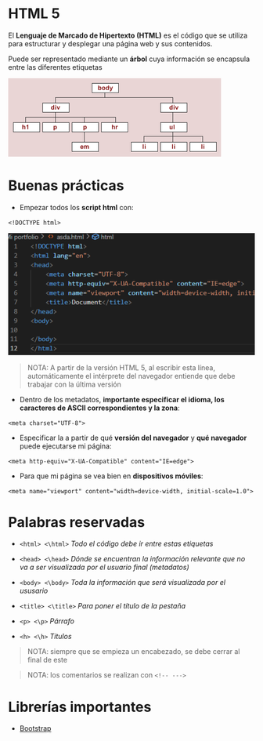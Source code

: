 # HTML 5

El **Lenguaje de Marcado de Hipertexto (HTML)** es el código que se utiliza para estructurar y desplegar una página web y sus contenidos.

Puede ser representado mediante un **árbol** cuya información se encapsula entre las diferentes etiquetas

![0](img/0.png)

# Buenas prácticas

* Empezar todos los **script html** con:
```
<!DOCTYPE html>
```

![1](img/1.png)

> NOTA: A partir de la versión HTML 5, al escribir esta línea, automáticamente el intérprete del navegador entiende que debe trabajar con la última versión

* Dentro de los metadatos, **importante especificar el idioma, los caracteres de ASCII correspondientes y la zona**:

```
<meta charset="UTF-8">
```

* Especificar la a partir de qué **versión del navegador** y **qué navegador** puede ejecutarse mi página:

```
<meta http-equiv="X-UA-Compatible" content="IE=edge">
```

* Para que mi página se vea bien en **dispositivos móviles**:

```
<meta name="viewport" content="width=device-width, initial-scale=1.0">
```

# Palabras reservadas

* ```<html> <\html>```  _Todo el código debe ir entre estas etiquetas_

* ```<head> <\head>```  _Dónde se encuentran la información relevante que no va a ser visualizada por el usuario final (metadatos)_

* ```<body> <\body>```  _Toda la información que será visualizada por el ususario_

* ```<title> <\title>```  _Para poner el título de la pestaña_

* ```<p> <\p>``` _Párrafo_

* ```<h> <\h>``` _Títulos_

> NOTA: siempre que se empieza un encabezado, se debe cerrar al final de este

> NOTA: los comentarios se realizan con ```<!-- --->``` 

# Librerías importantes

* [Bootstrap](https://getbootstrap.com/docs/5.1/getting-started/download/)